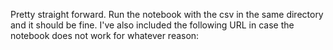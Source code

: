 Pretty straight forward. Run the notebook with the csv in the same directory and it should be fine. I've also included the following URL in case the notebook does not work for whatever reason: